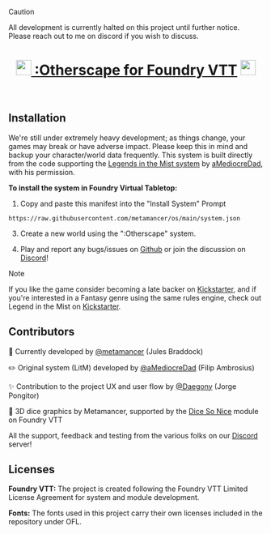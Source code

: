 > [!CAUTION]
> All development is currently halted on this project until further notice. Please reach out to me on discord if you wish to discuss.


<h1 align="center"><img width="30px" src="https://foundryvtt.com/static/assets/icons/fvtt.png" /><a href="https://www.kickstarter.com/projects/sonofoak/tokyo-otherworld-a-mythic-cyberpunk-rpg" rel="noreferrer" target="_blank"> :Otherscape for Foundry VTT</a> <img width="30px" src="https://foundryvtt.com/static/assets/icons/fvtt.png" /></h1>

<br />

## Installation

We're still under extremely heavy development; as things change, your games may break or have adverse impact. Please keep this in mind and backup your character/world data frequently. This system is built directly from the code supporting the [Legends in the Mist system](https://github.com/aMediocreDad/os) by [aMediocreDad](https://github.com/aMediocreDad), with his permission.

**To install the system in Foundry Virtual Tabletop:**

1. Copy and paste this manifest into the "Install System" Prompt

```
https://raw.githubusercontent.com/metamancer/os/main/system.json
```

3. Create a new world using the ":Otherscape" system.
   
4. Play and report any bugs/issues on [Github](https://github.com/metamancer/os/issues) or join the discussion on [Discord](https://discord.gg/XwJe4QWyfy)!

> [!NOTE]
> If you like the game consider becoming a late backer on [Kickstarter](https://www.kickstarter.com/projects/sonofoak/tokyo-otherworld-a-mythic-cyberpunk-rpg), and if you're interested in a Fantasy genre using the same rules engine, check out Legend in the Mist on [Kickstarter](https://www.kickstarter.com/projects/sonofoak/legend-in-the-mist-rpg).

## Contributors

🔧 Currently developed by [@metamancer](https://github.com/metamancer) (Jules Braddock)

✏️ Original system (LitM) developed by [@aMediocreDad](https://github.com/aMediocreDad) (Filip Ambrosius)

✨ Contribution to the project UX and user flow by [@Daegony]() (Jorge Pongitor)

🎲 3D dice graphics by Metamancer, supported by the [Dice So Nice](https://gitlab.com/riccisi/foundryvtt-dice-so-nice) module on Foundry VTT

All the support, feedback and testing from the various folks on our [Discord](https://discord.gg/XwJe4QWyfy) server!

## Licenses
**Foundry VTT:** The project is created following the Foundry VTT Limited License Agreement for system and module development.

**Fonts:** The fonts used in this project carry their own licenses included in the repository under OFL.
